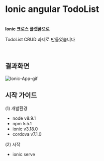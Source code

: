 

# Ionic angular TodoList 
<br />
<b>Ionic 크로스 플랫폼으로 </b>
<p>TodoList CRUD 과제로 만들었습니다</p>
<br />

## 결과화면 

![Ionic-App-gif](https://github.com/yunsungjoong/myApp/assets/96567925/d6f2a34a-0491-49d0-a769-f55f9f0a98f5)

## 시작 가이드

(1) 개발환경
- node v8.9.1
- npm 5.5.1
- ionic v3.18.0
- cordova v7.1.0

(2) 시작
- ionic serve
